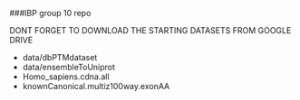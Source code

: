 ###IBP group 10 repo

DONT FORGET TO DOWNLOAD THE STARTING DATASETS FROM GOOGLE DRIVE
- data/dbPTMdataset
- data/ensembleToUniprot
- Homo_sapiens.cdna.all
- knownCanonical.multiz100way.exonAA
